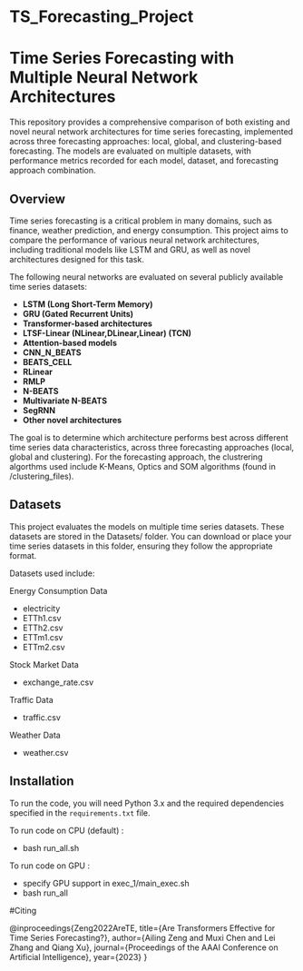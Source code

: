 # TS_Forecasting_Project

# Time Series Forecasting with Multiple Neural Network Architectures

This repository provides a comprehensive comparison of both existing and novel neural network architectures for time series forecasting, implemented across three forecasting approaches: local, global, and clustering-based forecasting. The models are evaluated on multiple datasets, with performance metrics recorded for each model, dataset, and forecasting approach combination.

## Overview

Time series forecasting is a critical problem in many domains, such as finance, weather prediction, and energy consumption. This project aims to compare the performance of various neural network architectures, including traditional models like LSTM and GRU, as well as novel architectures designed for this task.

The following neural networks are evaluated on several publicly available time series datasets:

- **LSTM (Long Short-Term Memory)**
- **GRU (Gated Recurrent Units)**
- **Transformer-based architectures**
- **LTSF-Linear (NLinear,DLinear,Linear) (TCN)**
- **Attention-based models**
- **CNN_N_BEATS**
- **BEATS_CELL**
- **RLinear**
- **RMLP**
- **N-BEATS**
- **Multivariate N-BEATS**
- **SegRNN**
- **Other novel architectures**

The goal is to determine which architecture performs best across different time series data characteristics, across three forecasting approaches (local, global and clustering). For the forecasting approach, the clustrering algorthms used include K-Means, Optics and SOM algorithms (found in /clustering_files). 

## Datasets 

This project evaluates the models on multiple time series datasets. These datasets are stored in the Datasets/ folder. You can download or place your time series datasets in this folder, ensuring they follow the appropriate format.

Datasets used include:

Energy Consumption Data
- electricity
- ETTh1.csv
- ETTh2.csv
- ETTm1.csv
- ETTm2.csv
  
Stock Market Data
- exchange_rate.csv
  
Traffic Data
- traffic.csv
  
Weather Data
- weather.csv


## Installation

To run the code, you will need Python 3.x and the required dependencies specified in the `requirements.txt` file.

To run code on CPU (default) : 
- bash run_all.sh

To run code on GPU : 
- specify GPU support in exec_1/main_exec.sh
- bash run_all 

 #Citing 
 
 @inproceedings{Zeng2022AreTE,
  title={Are Transformers Effective for Time Series Forecasting?},
  author={Ailing Zeng and Muxi Chen and Lei Zhang and Qiang Xu},
  journal={Proceedings of the AAAI Conference on Artificial Intelligence},
  year={2023}
}
